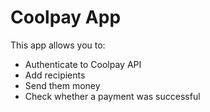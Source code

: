# Coolpay App

This app allows you to:
- Authenticate to Coolpay API
- Add recipients
- Send them money
- Check whether a payment was successful

